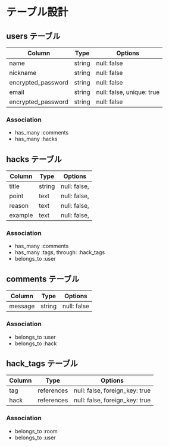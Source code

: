 # テーブル設計

## users テーブル

| Column             | Type   | Options                   |
| ------------------ | ------ | -----------               |
| name               | string | null: false               |
| nickname           | string | null: false               |
| encrypted_password | string | null: false               |
| email              | string | null: false, unique: true |
| encrypted_password | string | null: false               |

### Association

- has_many :comments
- has_many :hacks

## hacks テーブル

| Column  | Type       | Options                       |
| ------- | ---------- | ------------------------------|
| title   | string     | null: false,                  |
| point   | text       | null: false,                  |
| reason  | text       | null: false,                  |
| example | text       | null: false,                  |

### Association

- has_many :comments
- has_many :tags, through: :hack_tags
- belongs_to :user

## comments テーブル

| Column  | Type   | Options     |
| ------- | ------ | ----------- |
| message | string | null: false |

### Association

- belongs_to :user
- belongs_to :hack


## hack_tags テーブル

| Column | Type       | Options                        |
| ------ | ---------- | ------------------------------ |
| tag    | references | null: false, foreign_key: true |
| hack   | references | null: false, foreign_key: true |

### Association

- belongs_to :room
- belongs_to :user

